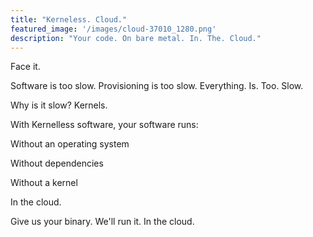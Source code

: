 ```yaml
---
title: "Kerneless. Cloud."
featured_image: '/images/cloud-37010_1280.png'
description: "Your code. On bare metal. In. The. Cloud."
---
```

Face it.

Software is too slow. Provisioning is too slow. Everything. Is. Too. Slow.

Why is it slow? Kernels.

With Kernelless software, your software runs:

Without an operating system

Without dependencies

Without a kernel

In the cloud.

Give us your binary. We'll run it. In the cloud.